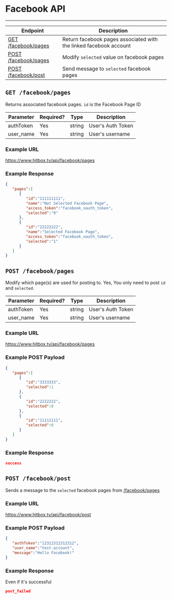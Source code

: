 # Facebook API
***

| Endpoint | Description |
| ---- | --------------- |
| [GET /facebook/pages](/user/facebook/index.md#get-facebookpages) | Return facebook pages associated with the linked facebook account |
| [POST /facebook/pages](/user/facebook/index.md#post-facebookpages) | Modify `selected` value on facebook pages |
| [POST /facebook/post](/user/facebook/index.md#post-facebookpost) | Send message to `selected` facebook pages |

## `GET /facebook/pages`

Returns associated facebook pages. `id` is the Facebook Page ID 

| Parameter | Required? | Type | Description |
| --- | --- | --- | --- |
| authToken | Yes | string | User's Auth Token |
| user_name | Yes | string | User's username |

### Example URL

https://www.hitbox.tv/api/facebook/pages

### Example Response 

```json
{
   "pages":[
      {
         "id":"111111111",
         "name":"Not Selected Facebook Page",
         "access_token":"facebook_oauth_token",
         "selected":"0"
      },
      {
         "id":"22222222",
         "name":"Selected Facebook Page",
         "access_token":"facebook_oauth_token",
         "selected":"1"
      }
   ]
}
```

## `POST /facebook/pages`

Modify which page(s) are used for posting to. Yes, You only need to post `id` and `selected`.

| Parameter | Required? | Type | Description |
| --- | --- | --- | --- |
| authToken | Yes | string | User's Auth Token |
| user_name | Yes | string | User's username |

### Example URL

https://www.hitbox.tv/api/facebook/pages

### Example POST Payload

```json
{
   "pages":[
      {
         "id":"3333333",
         "selected":1
      },
      {
         "id":"2222222",
         "selected":0
      },
      {
         "id":"11111111",
         "selected":0
      }
   ]
}
```

### Example Response

```json
success
```

## `POST /facebook/post`

Sends a message to the `selected` facebook pages from [/facebook/pages](/facebook/index.md#post-facebookpages)

### Example URL

https://www.hitbox.tv/api/facebook/post

### Example POST Payload

```json
{
   "authToken":"12312312312312",
   "user_name":"test-account",
   "message":"Hello Facebook!"
}
```

### Example Response

Even if it's successful
```json
post_failed
```
